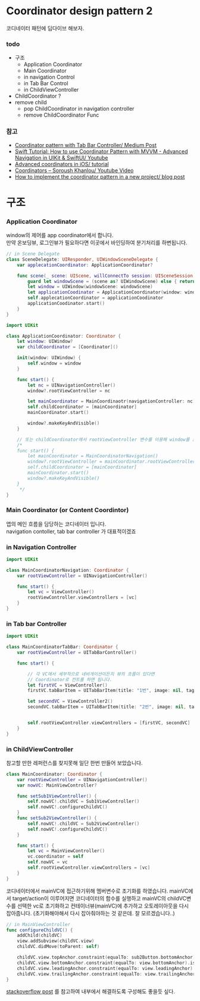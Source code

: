 # Coordinator design pattern 2
코디네이터 패턴에 딥다이브 해보자. 

### todo
* 구조
  * Application Coordinator
  * Main Coordinator
  * in navigation Control
  * in Tab Bar Control
  * in ChildViewController
* ChildCoordinator ?
* remove child
  * pop ChildCoordinator in navigation controller
  * remove ChildCoordinator Func

### 참고
* [Coordinator pattern with Tab Bar Controller/ Medium Post](https://somevitalyz123.medium.com/coordinator-pattern-with-tab-bar-controller-33e08d39d7d)
* [Swift Tutorial: How to use Coordinator Pattern with MVVM - Advanced Navigation in UIKit & SwiftUI/ Youtube](https://www.youtube.com/watch?v=wpw3l_jTuOo&t=2779s)
* [Advanced coordinators in iOS/ tutorial](https://www.hackingwithswift.com/articles/175/advanced-coordinator-pattern-tutorial-ios)
* [Coordinators – Soroush Khanlou/ Youtube Video](https://www.youtube.com/watch?v=a1g3k3NObkE)
* [How to implement the coordinator pattern in a new project/ blog post](https://malinsundberg.com/architectures/implementations/how-tos/2018/03/06/coordinator-implementation)


# 구조

### Application Coordinator  
window의 제어를 app coordinator에서 합니다.  
만약 온보딩뷰, 로그인뷰가 필요하다면 이곳에서 바인딩하여 분기처리를 하변됩니다. 

```swift
// in Scene Delegate
class SceneDelegate: UIResponder, UIWindowSceneDelegate {
    var applecationCoordinator: ApplicationCoordinator?

    func scene(_ scene: UIScene, willConnectTo session: UISceneSession, options connectionOptions: UIScene.ConnectionOptions) {
        guard let windowScene = (scene as? UIWindowScene) else { return }
        let window = UIWindow(windowScene: windowScene)
        let applicationCoodinator = ApplicationCoordinator(window: window)
        self.applecationCoordinator = applicationCoodinator
        applicationCoodinator.start()
    }
}
```

```swift
import UIKit

class ApplicationCoordinator: Coordinator {
    let window: UIWindow?
    var childCoordinator = [Coordinator]()

    init(window: UIWindow) {
        self.window = window
    }

    func start() {
        let nc = UINavigationController()
        window?.rootViewController = nc

        let mainCoordinator = MainCoordinaotr(navigationController: nc)
        self.childCoordinator = [mainCoordinator]
        mainCoordinator.start()

        window?.makeKeyAndVisible()
    }

    // 또는 childCoordinator에서 rootViewController 변수를 이용해 window를 초기화 해주어도 됩니다.
    /*
    func start() {
        let mainCoordinator = MainCoordinatorNavigation()
        window?.rootViewController = mainCoordinator.rootViewController
        self.childCoordinator = [mainCoordinator]
        mainCoordinator.start()
        window?.makeKeyAndVisible()
    }
     */
}
```

### Main Coordinator (or Content Coordintor) 
앱의 메인 흐름을 담당하는 코디네이터 입니다.  
navigation contoller, tab bar controller 가 대표적이겠죠  

### in Navigation Controller 
```swift
import UIKit

class MainCoordinatorNavigation: Coordinator {
    var rootViewController = UINavigationController()

    func start() {
        let vc = ViewController() 
        rootViewController.viewControllers = [vc]
    }
}
```

### in Tab bar Controller
```swift
import UIKit

class MainCoordinatorTabBar: Coordinator {
    var rootViewController = UITabBarController()

    func start() {

        // 각 VC에서 세부적으로 네비게이션이든지 뷰의 흐름이 있다면
        // Coordinator로 컨트롤 하면 됩니다.
        let firstVC = ViewController()
        firstVC.tabBarItem = UITabBarItem(title: "1번", image: nil, tag: 1)

        let secondVC = ViewController2()
        secondVC.tabBarItem = UITabBarItem(title: "2번", image: nil, tag: 2)


        self.rootViewController.viewControllers = [firstVC, secondVC]
    }
}
```

### in ChildViewController
참고할 만한 레퍼런스를 찾지못해 일단 한번 만들어 보았습니다. 

```swift
class MainCoordinator: Coordinator {
    var rootViewController = UINavigationController()
    var nowVC: MainViewController?

    func setSub1ViewController() {
        self.nowVC!.childVC = Sub1ViewController()
        self.nowVC!.configureChildVC()
    }
    func setSub2ViewController() {
        self.nowVC!.childVC = Sub2ViewController()
        self.nowVC!.configureChildVC()
    }

    func start() {
        let vc = MainViewController()
        vc.coordinator = self
        self.nowVC = vc
        self.rootViewController.viewControllers = [vc]
    }
}
```
코디네이터에서 mainVC에 접근하기위해 멤버변수로 초기화를 하였습니다. 
mainVC에서 target/action이 이루어지면 코디네이터의 함수를 실행하고
mainVC의 childVC변수를 선택한 vc로 초기화하고 컨테이너뷰(mainVC)에 추가하고 오토레이아웃을 다시 잡아줍니다. 
(초기화해야해서 다시 잡아줘야하는 것 같은데. 잘 모르겠습니다..)

```swift
// in MainViewController
func configureChildVC() {
    addChild(childVC)
    view.addSubview(childVC.view)
    childVC.didMove(toParent: self)

    childVC.view.topAnchor.constraint(equalTo: sub2Button.bottomAnchor).isActive = true
    childVC.view.bottomAnchor.constraint(equalTo: view.bottomAnchor).isActive = true
    childVC.view.leadingAnchor.constraint(equalTo: view.leadingAnchor).isActive = true
    childVC.view.trailingAnchor.constraint(equalTo: view.trailingAnchor).isActive = true
}
```

[stackoverflow post](https://stackoverflow.com/questions/53818544/cannot-switch-to-another-child-view-controller-in-container-view) 를 참고하여 내부에서 해결하도록 구성해도 좋을듯 싶다. 


